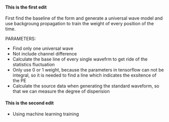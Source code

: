 #### This is the first edit
First find the  baseline of the form and generate a universal wave model and use backgroung propagation to train the weight of every position of the time. 

PARAMETERS:

* Find only one universal wave
* Not include channel difference
* Calculate the base line of every single wavefrm to get ride of the statistics fluctuation
* Only use 0 or 1 weight, because the parameters in tensorflow can not be integral, so it is needed to find a line which indicates the exsitence of the PE
* Calculate the source data when generating the standard waveform, so that we can measure the degree of disperision

#### This is the second edit

* Using machine learning training